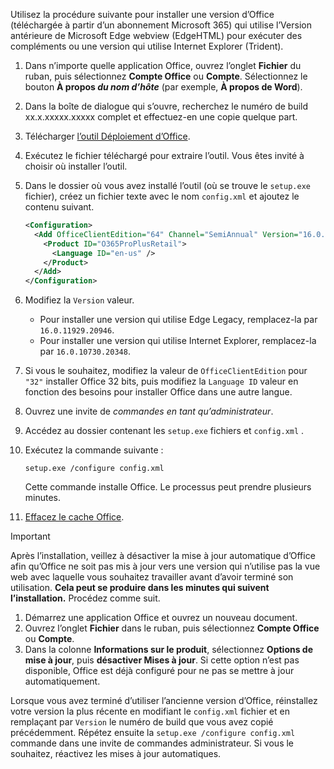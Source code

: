 Utilisez la procédure suivante pour installer une version d’Office (téléchargée à partir d’un abonnement Microsoft 365) qui utilise l’Version antérieure de Microsoft Edge webview (EdgeHTML) pour exécuter des compléments ou une version qui utilise Internet Explorer (Trident).

1. Dans n’importe quelle application Office, ouvrez l’onglet **Fichier** du ruban, puis sélectionnez **Compte Office** ou **Compte**. Sélectionnez le bouton **À propos _du nom d’hôte_** (par exemple, **À propos de Word**).
1. Dans la boîte de dialogue qui s’ouvre, recherchez le numéro de build xx.x.xxxxx.xxxxx complet et effectuez-en une copie quelque part.
1. Télécharger [l’outil Déploiement d’Office](https://www.microsoft.com/download/details.aspx?id=49117).
1. Exécutez le fichier téléchargé pour extraire l’outil. Vous êtes invité à choisir où installer l’outil.
1. Dans le dossier où vous avez installé l’outil (où se trouve le `setup.exe` fichier), créez un fichier texte avec le nom `config.xml` et ajoutez le contenu suivant.

    ```xml
    <Configuration>
      <Add OfficeClientEdition="64" Channel="SemiAnnual" Version="16.0.xxxxx.xxxxx">
        <Product ID="O365ProPlusRetail">
          <Language ID="en-us" />
        </Product>
      </Add>
    </Configuration>
    ```

1. Modifiez la `Version` valeur.

    - Pour installer une version qui utilise Edge Legacy, remplacez-la par `16.0.11929.20946`.
    - Pour installer une version qui utilise Internet Explorer, remplacez-la par `16.0.10730.20348`.

1. Si vous le souhaitez, modifiez la valeur de `OfficeClientEdition` pour `"32"` installer Office 32 bits, puis modifiez la `Language ID` valeur en fonction des besoins pour installer Office dans une autre langue.
1. Ouvrez une invite de *commandes en tant qu’administrateur*.
1. Accédez au dossier contenant les `setup.exe` fichiers et `config.xml` .
1. Exécutez la commande suivante :

    ```command&nbsp;line
    setup.exe /configure config.xml
    ```

    Cette commande installe Office. Le processus peut prendre plusieurs minutes.

1. [Effacez le cache Office](../testing/clear-cache.md).

> [!IMPORTANT]
> Après l’installation, veillez à désactiver la mise à jour automatique d’Office afin qu’Office ne soit pas mis à jour vers une version qui n’utilise pas la vue web avec laquelle vous souhaitez travailler avant d’avoir terminé son utilisation. **Cela peut se produire dans les minutes qui suivent l’installation.** Procédez comme suit.
>
> 1. Démarrez une application Office et ouvrez un nouveau document.
> 1. Ouvrez l’onglet **Fichier** dans le ruban, puis sélectionnez **Compte Office** ou **Compte**.
> 1. Dans la colonne **Informations sur le produit**, sélectionnez **Options de mise à jour**, puis **désactiver Mises à jour**. Si cette option n’est pas disponible, Office est déjà configuré pour ne pas se mettre à jour automatiquement.

Lorsque vous avez terminé d’utiliser l’ancienne version d’Office, réinstallez votre version la plus récente en modifiant le `config.xml` fichier et en remplaçant par `Version` le numéro de build que vous avez copié précédemment. Répétez ensuite la `setup.exe /configure config.xml` commande dans une invite de commandes administrateur. Si vous le souhaitez, réactivez les mises à jour automatiques.
